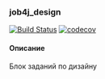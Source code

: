 ### job4j_design

[![Build Status](https://app.travis-ci.com/IvanPavlovets/job4j_design.svg?branch=master)](https://app.travis-ci.com/IvanPavlovets/job4j_design)
[![codecov](https://codecov.io/gh/IvanPavlovets/job4j_design/branch/master/graph/badge.svg?token=E82DP5AN1P)](https://codecov.io/gh/IvanPavlovets/job4j_design)

#### Описание

Блок заданий по дизайну

